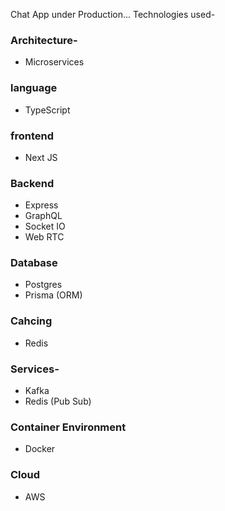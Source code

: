 Chat App under Production...
Technologies used-
### Architecture-
- Microservices
### language
- TypeScript
### frontend
- Next JS
### Backend
- Express
- GraphQL
- Socket IO
- Web RTC
### Database
- Postgres
- Prisma (ORM)
### Cahcing
- Redis
### Services- 
- Kafka
- Redis (Pub Sub)
### Container Environment
- Docker
### Cloud
- AWS
